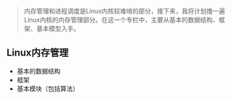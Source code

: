 





> 内存管理和进程调度是Linux内核较难啃的部分，接下来，我将计划撸一遍Linux内核的内存管理部分。在这一个专栏中，主要从基本的数据结构、框架、基本模型入手。



##  Linux内存管理

- 基本的数据结构
- 框架
- 基本模块（包括算法）